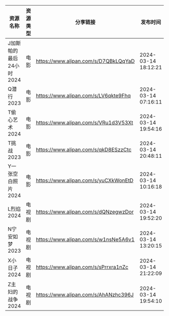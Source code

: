 | 资源名称            | 资源类型 | 分享链接                                 | 发布时间                |
| --------------- | ---- | ------------------------------------ | ------------------- |
| J加斯帕的最后24小时2024 | 电影   | https://www.alipan.com/s/D7QBkLQqYaD | 2024-03-14 18:12:21 |
| Q潜行2023         | 电影   | https://www.alipan.com/s/LV6qkte9Fhq | 2024-03-14 07:16:11 |
| T偷心艺术2024       | 电影   | https://www.alipan.com/s/VRu1d3V53Xt | 2024-03-14 19:54:16 |
| T挑战2023         | 电影   | https://www.alipan.com/s/qkD8ESzzCtc | 2024-03-14 20:48:11 |
| Y一张空白照片2024     | 电影   | https://www.alipan.com/s/yuCXkWonEtD | 2024-03-14 10:16:18 |
| L烈焰2024         | 电视剧  | https://www.alipan.com/s/dQNzegwzDor | 2024-03-14 19:52:20 |
| N宁安如梦2023       | 电视剧  | https://www.alipan.com/s/w1nsNe5A6v1 | 2024-03-14 13:20:15 |
| X小日子2024        | 电视剧  | https://www.alipan.com/s/sPrrxra1nZc | 2024-03-14 21:22:09 |
| Z主妇的战争2024      | 电视剧  | https://www.alipan.com/s/AhANzhc396J | 2024-03-14 19:54:10 |
